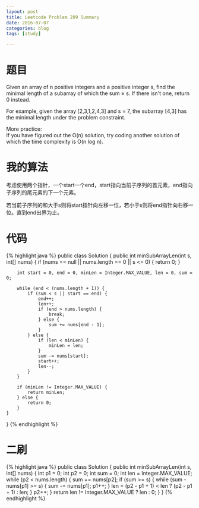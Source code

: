 ```yaml
---
layout: post
title: Leetcode Problem 209 Summary
date: 2016-07-07
categories: blog
tags: [study]

---
```


# 题目

Given an array of n positive integers and a positive integer s, find the minimal length of a subarray of which the sum ≥ s. If there isn't one, return 0 instead.

For example, given the array [2,3,1,2,4,3] and s = 7,
the subarray [4,3] has the minimal length under the problem constraint.

More practice:  
If you have figured out the O(n) solution, try coding another solution of which the time complexity is O(n log n).

# 我的算法

考虑使用两个指针，一个start一个end，start指向当前子序列的首元素，end指向子序列的尾元素的下一个元素。

若当前子序列的和大于s则将start指针向左移一位，若小于s则将end指针向右移一位。直到end出界为止。

# 代码

{% highlight java %}
public class Solution {
    public int minSubArrayLen(int s, int[] nums) {
        if (nums == null || nums.length == 0 || s <= 0) {
            return 0;
        }
        
        int start = 0, end = 0, minLen = Integer.MAX_VALUE, len = 0, sum = 0;
        
        while (end < (nums.length + 1)) {
            if (sum < s || start == end) {
                end++;
                len++;
                if (end > nums.length) {
                    break;
                } else {
                    sum += nums[end - 1];
                }
            } else {
                if (len < minLen) {
                    minLen = len;
                }
                sum -= nums[start];
                start++;
                len--;
            }
        }
        
        if (minLen != Integer.MAX_VALUE) {
            return minLen;
        } else {
            return 0;
        }
    }
}
{% endhighlight %}

# 二刷

{% highlight java %}
public class Solution {
    public int minSubArrayLen(int s, int[] nums) {
        int p1 = 0;
        int p2 = 0;
        int sum = 0;
        int len = Integer.MAX_VALUE;
        while (p2 < nums.length) {
            sum += nums[p2];
            if (sum >= s) {
                while (sum - nums[p1] >= s) {
                    sum -= nums[p1];
                    p1++;
                }
                len = (p2 - p1 + 1) < len ? (p2 - p1 + 1) : len; 
            }
            p2++;
        }
        return len != Integer.MAX_VALUE ? len : 0;
    }
}
{% endhighlight %}